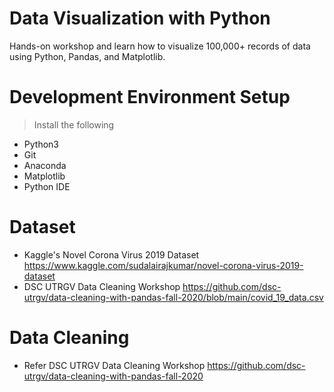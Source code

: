 # Data Visualization with Python
Hands-on workshop and learn how to visualize 100,000+ records of data using Python, Pandas, and Matplotlib. 

# Development Environment Setup
>Install the following
- Python3
- Git
- Anaconda
- Matplotlib
- Python IDE

# Dataset
- Kaggle's Novel Corona Virus 2019 Dataset https://www.kaggle.com/sudalairajkumar/novel-corona-virus-2019-dataset
- DSC UTRGV Data Cleaning Workshop https://github.com/dsc-utrgv/data-cleaning-with-pandas-fall-2020/blob/main/covid_19_data.csv

# Data Cleaning 
- Refer DSC UTRGV Data Cleaning Workshop https://github.com/dsc-utrgv/data-cleaning-with-pandas-fall-2020
